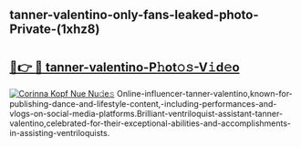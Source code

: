 ## tanner-valentino-only-fans​-leaked-photo​-Private-(1xhz8)


# <h2><a href="https://mediaupload.pro?title=tanner-valentino&ref=git">🔗👉 🔴 tanner-valentino-P𝚑ot𝚘𝚜-V𝚒d𝚎o</a></h2>

[![Corinna Kopf Nue Nu𝚍e𝚜](https://i.imgur.com/0qMVB7G.gif)](https://mediaupload.pro?title=tanner-valentino&ref=git)
Online-influencer-tanner-valentino,known-for-publishing-dance-and-lifestyle-content,-including-performances-and-vlogs-on-social-media-platforms.Brilliant-ventriloquist-assistant-tanner-valentino,celebrated-for-their-exceptional-abilities-and-accomplishments-in-assisting-ventriloquists.  